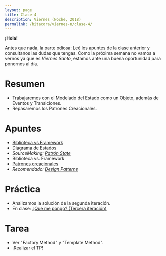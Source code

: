 ```yaml
---
layout: page
title: Clase 4
description: Viernes (Noche, 2018)
permalink: /bitacora/viernes-n/clase-4/
---
```

**¡Hola!**

Antes que nada, la parte odiosa: Leé los apuntes de la clase anterior y consultanos las dudas que tengas. Como la próxima semana no vamos a vernos ya que es _Viernes Santo_, estamos ante una buena oportunidad para ponernos al día.

# Resumen

- Trabajaremos con el Modelado del Estado como un Objeto, además de Eventos y Transiciones.
- Repasaremos los Patrones Creacionales.

# Apuntes

- [Biblioteca vs Framework](https://docs.google.com/document/d/1D_MCoh4J8kL1MAKNlbDgAMu2nYxri-81nZBYOPFWnO0/)
- [Diagrama de Estados](https://docs.google.com/document/d/1CLIsWdk-Fv3HnuUMD0D2tU96vGvdrkyQyiJgBIsQueE/edit?usp=sharing)
- _SourceMaking: [Patrón State](https://sourcemaking.com/design_patterns/state)_
- Biblioteca vs. Framework
- [Patrones creacionales](https://docs.google.com/document/d/193WbUewu9RvK8Nv9orpxSoXeVA3R5Az1uYHhg8NRMtQ/edit#)
- _Recomendado: [Design Patterns](https://github.com/dieforfree/edsebooks/blob/master/ebooks/Design%20Patterns%2C%20Elements%20of%20Reusable%20Object-Oriented%20Software.pdf)_

# Práctica

- Analizamos la solución de la segunda iteración.
- En clase: [¿Que me pongo? (Tercera iteración)](https://docs.google.com/document/d/1th_F_BsF91zKuFWk6POogegljhrVW9ThybW_9U_xJZY/edit#heading=h.uyku9mnteh0t)

# Tarea
- Ver "Factory Method" y "Template Method".
- ¡Realizar el TP!
